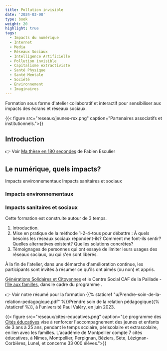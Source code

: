 ```yaml
---
title: Pollution invisible
date: '2024-03-08'
type: book
weight: 20
highlight: true
tags:
  - Impacts du numérique
  - Internet
  - Media
  - Réseaux Sociaux
  - Intelligence Artificielle
  - Pollution invisible
  - Capitalisme extractiviste
  - Santé Physique
  - Santé Mentale
  - Société
  - Environnement
  - Imaginaires
---
```


Formation sous forme d'atelier collaboratif et interactif pour sensibiliser aux impacts des écrans et réseaux sociaux.

<!--more-->

{{< figure src="reseaux/jeunes-rsx.png" caption="Partenaires associatifs et institutionnels.">}}

## Introduction

👉 Voir [Ma thèse en 180 secondes](https://www.youtube.com/watch?v=FjzK-dgE4Os&ab_channel=Paris-EstSup) de Fabien Esculier

## Le numérique, quels impacts?

Impacts environnementaux
Impacts sanitaires et sociaux

### Impacts environnementaux

### Impacts sanitaires et sociaux



Cette formation est construite autour de 3 temps.

1. Introduction.
2. Mise en pratique de la méthode 1-2-4-tous pour débattre : À quels besoins les réseaux sociaux répondent-ils? Comment me font-ils sentir? Quelles alternatives existent? Quelles solutions concrètes?
3. Témoignages de personnes qui ont essayé de limiter leurs usages des réseaux sociaux, ou qui s'en sont libérés.

À la fin de l'atelier, dans une démarche d'amélioration continue, les participants sont invités à résumer ce qu'ils ont aimés (ou non) et appris.

[Générations Solidaires et Citoyennes](https://www.jeveuxaider.gouv.fr/organisations/4859-generations-solidaires-et-citoyennes) et le Centre Social CAF de la Paillade - [l’île aux familles](https://www.cultureetsportsolidaires34.fr/Partenaires/_Centre-Social-CAF-Paillade-l-ile-aux-familles), dans le cadre du programme .

👉 Voir notre résumé pour la formation {{% staticref "u/Prendre-soin-de-la-relation-pedagogique.pdf" %}}Prendre soin de la relation pédagogique{{% /staticref %}}, à l'université Paul Valéry, en juin 2023.

{{< figure src="reseaux/cites-educatives.png" caption="Le programme des [Cités éducatives](https://www.citeseducatives.fr/) vise à renforcer l'accompagnement des jeunes et enfants de 3 ans à 25 ans, pendant le temps scolaire, périscolaire et extrascolaire, en lien avec les familles. L'académie de Montpellier compte 7 cités éducatives, à Nîmes, Montpellier, Perpignan, Béziers, Sète, Lézignan-Corbières, Lunel, et concerne 33 000 élèves.">}}